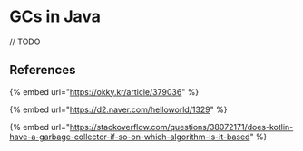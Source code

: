 # GCs in Java

// TODO



## References

{% embed url="https://okky.kr/article/379036" %}

{% embed url="https://d2.naver.com/helloworld/1329" %}

{% embed url="https://stackoverflow.com/questions/38072171/does-kotlin-have-a-garbage-collector-if-so-on-which-algorithm-is-it-based" %}



